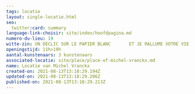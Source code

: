 ```yaml
---
tags: locatie
layout: single-locatie.html
seo:
  twitter:card: summary
language-link-choisir: site/index/hoofdpagina.md
numero-du-lieu: 19
witte-zin: UN DÉCLIC SUR LE PAPIER BLANC       ET JE RALLUME VOTRE VIE
openingstijd: 11h>19h
aantal-kunstenaars: 3 kunstenaars
associated-locatie: site/place/place-of-michel-vranckx.md
name: Locatie van Michel Vranckx
created-on: 2021-08-13T13:18:29.194Z
updated-on: 2021-08-13T13:18:29.206Z
published-on: 2021-08-13T13:18:29.213Z
---
```

